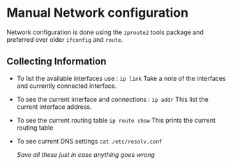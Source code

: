 # Manual Network configuration

Network configuration is done using the `iproute2` tools package and preferred
over older `ifconfig` and `route`.

## Collecting Information

- To list the available interfaces use :
  `ip link`
  Take a note of the interfaces and currently connected interface.
- To see the current interface and connections : 
  `ip addr`
  This list the current interface address.
- To see the current routing table
  `ip route show`
   This prints the current routing table
- To see current DNS settings
  `cat /etc/resolv.conf`

   _Save all these just in case anything goes wrong_

